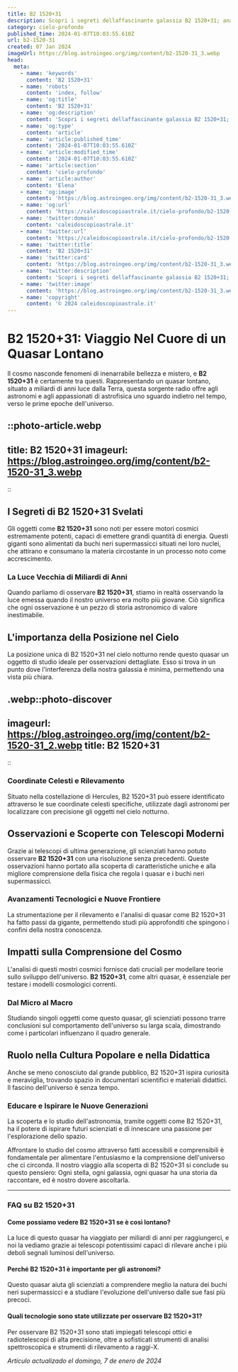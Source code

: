 ```yaml
---
title: B2 1520+31
description: Scopri i segreti dellaffascinante galassia B2 1520+31; analisi approfondite, immagini spettacolari e curiosità, solo per appassionati dastronomia.
category: cielo-profondo
published_time: 2024-01-07T10:03:55.610Z
url: b2-1520-31
created: 07 Jan 2024
imageUrl: https://blog.astroingeo.org/img/content/b2-1520-31_3.webp
head:
  meta:
    - name: 'keywords'
      content: 'B2 1520+31'
    - name: 'robots'
      content: 'index, follow'
    - name: 'og:title'
      content: 'B2 1520+31'
    - name: 'og:description'
      content: 'Scopri i segreti dellaffascinante galassia B2 1520+31; analisi approfondite, immagini spettacolari e curiosità, solo per appassionati dastronomia.'
    - name: 'og:type'
      content: 'article'
    - name: 'article:published_time'
      content: '2024-01-07T10:03:55.610Z'
    - name: 'article:modified_time'
      content: '2024-01-07T10:03:55.610Z'
    - name: 'article:section'
      content: 'cielo-profondo'
    - name: 'article:author'
      content: 'Elena'
    - name: 'og:image'
      content: 'https://blog.astroingeo.org/img/content/b2-1520-31_3.webp'
    - name: 'og:url'
      content: 'https://caleidoscopioastrale.it/cielo-profondo/b2-1520-31'
    - name: 'twitter:domain'
      content: 'caleidoscopioastrale.it'
    - name: 'twitter:url'
      content: 'https://caleidoscopioastrale.it/cielo-profondo/b2-1520-31'
    - name: 'twitter:title'
      content: 'B2 1520+31'
    - name: 'twitter:card'
      content: 'https://blog.astroingeo.org/img/content/b2-1520-31_3.webp'
    - name: 'twitter:description'
      content: 'Scopri i segreti dellaffascinante galassia B2 1520+31; analisi approfondite, immagini spettacolari e curiosità, solo per appassionati dastronomia.'
    - name: 'twitter:image'
      content: 'https://blog.astroingeo.org/img/content/b2-1520-31_3.webp'
    - name: 'copyright'
      content: '© 2024 caleidoscopioastrale.it'
---
```

# B2 1520+31: Viaggio Nel Cuore di un Quasar Lontano

Il cosmo nasconde fenomeni di inenarrabile bellezza e mistero, e **B2 1520+31** è certamente tra questi. Rappresentando un quasar lontano, situato a miliardi di anni luce dalla Terra, questa sorgente radio offre agli astronomi e agli appassionati di astrofisica uno sguardo indietro nel tempo, verso le prime epoche dell'universo.

::photo-article.webp
---
title: B2 1520+31
imageurl: https://blog.astroingeo.org/img/content/b2-1520-31_3.webp
---
::

## I Segreti di B2 1520+31 Svelati

Gli oggetti come **B2 1520+31** sono noti per essere motori cosmici estremamente potenti, capaci di emettere grandi quantità di energia. Questi giganti sono alimentati da buchi neri supermassicci situati nei loro nuclei, che attirano e consumano la materia circostante in un processo noto come accrescimento.

### La Luce Vecchia di Miliardi di Anni

Quando parliamo di osservare **B2 1520+31**, stiamo in realtà osservando la luce emessa quando il nostro universo era molto più giovane. Ciò significa che ogni osservazione è un pezzo di storia astronomico di valore inestimabile.

## L'importanza della Posizione nel Cielo

La posizione unica di B2 1520+31 nel cielo notturno rende questo quasar un oggetto di studio ideale per osservazioni dettagliate. Esso si trova in un punto dove l'interferenza della nostra galassia è minima, permettendo una vista più chiara.

.webp::photo-discover
---
imageurl: https://blog.astroingeo.org/img/content/b2-1520-31_2.webp
title: B2 1520+31
---
::

### Coordinate Celesti e Rilevamento

Situato nella costellazione di Hercules, B2 1520+31 può essere identificato attraverso le sue coordinate celesti specifiche, utilizzate dagli astronomi per localizzare con precisione gli oggetti nel cielo notturno.

## Osservazioni e Scoperte con Telescopi Moderni

Grazie ai telescopi di ultima generazione, gli scienziati hanno potuto osservare **B2 1520+31** con una risoluzione senza precedenti. Queste osservazioni hanno portato alla scoperta di caratteristiche uniche e alla migliore comprensione della fisica che regola i quasar e i buchi neri supermassicci.

### Avanzamenti Tecnologici e Nuove Frontiere

La strumentazione per il rilevamento e l'analisi di quasar come B2 1520+31 ha fatto passi da gigante, permettendo studi più approfonditi che spingono i confini della nostra conoscenza.

## Impatti sulla Comprensione del Cosmo

L'analisi di questi mostri cosmici fornisce dati cruciali per modellare teorie sullo sviluppo dell'universo. **B2 1520+31**, come altri quasar, è essenziale per testare i modelli cosmologici correnti.

### Dal Micro al Macro

Studiando singoli oggetti come questo quasar, gli scienziati possono trarre conclusioni sul comportamento dell'universo su larga scala, dimostrando come i particolari influenzano il quadro generale.

## Ruolo nella Cultura Popolare e nella Didattica

Anche se meno conosciuto dal grande pubblico, B2 1520+31 ispira curiosità e meraviglia, trovando spazio in documentari scientifici e materiali didattici. Il fascino dell'universo è senza tempo.

### Educare e Ispirare le Nuove Generazioni

La scoperta e lo studio dell'astronomia, tramite oggetti come B2 1520+31, ha il potere di ispirare futuri scienziati e di innescare una passione per l'esplorazione dello spazio.

Affrontare lo studio del cosmo attraverso fatti accessibili e comprensibili è fondamentale per alimentare l'entusiasmo e la comprensione dell'universo che ci circonda. Il nostro viaggio alla scoperta di B2 1520+31 si conclude su questo pensiero: Ogni stella, ogni galassia, ogni quasar ha una storia da raccontare, ed è nostro dovere ascoltarla.

---

### FAQ su B2 1520+31

#### Come possiamo vedere B2 1520+31 se è così lontano?
La luce di questo quasar ha viaggiato per miliardi di anni per raggiungerci, e noi la vediamo grazie ai telescopi potentissimi capaci di rilevare anche i più deboli segnali luminosi dell'universo.

#### Perché B2 1520+31 è importante per gli astronomi?
Questo quasar aiuta gli scienziati a comprendere meglio la natura dei buchi neri supermassicci e a studiare l'evoluzione dell'universo dalle sue fasi più precoci.

#### Quali tecnologie sono state utilizzate per osservare B2 1520+31?
Per osservare B2 1520+31 sono stati impiegati telescopi ottici e radiotelescopi di alta precisione, oltre a sofisticati strumenti di analisi spettroscopica e strumenti di rilevamento a raggi-X.

_Artículo actualizado el domingo, 7 de enero de 2024_